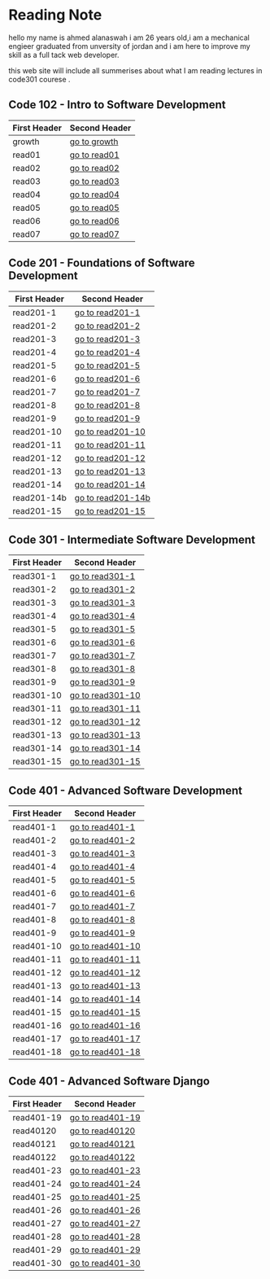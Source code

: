 # Reading Note

hello my name is ahmed alanaswah i am 26 years old,i am a mechanical engieer graduated from unversity of jordan and i am here to improve my skill as a full tack web developer.

this web site will include all summerises about what I am reading lectures in code301 courese .

## Code 102 - Intro to Software Development

| First Header | Second Header                                                        |
| ------------ | -------------------------------------------------------------------- |
| growth       | [go to growth](https://ahmed-alanaswah.github.io/Read-Notes/growth)  |
| read01       | [go to read01](https://ahmed-alanaswah.github.io/Read-Notes/read-01) |
| read02       | [go to read02](https://ahmed-alanaswah.github.io/Read-Notes/read02)  |
| read03       | [go to read03](https://ahmed-alanaswah.github.io/Read-Notes/read03)  |
| read04       | [go to read04](https://ahmed-alanaswah.github.io/Read-Notes/read04)  |
| read05       | [go to read05](https://ahmed-alanaswah.github.io/Read-Notes/read05)  |
| read06       | [go to read06](https://ahmed-alanaswah.github.io/Read-Notes/read06)  |
| read07       | [go to read07](https://ahmed-alanaswah.github.io/Read-Notes/read07)  |

## Code 201 - Foundations of Software Development

| First Header | Second Header                                                                 |
| ------------ | ----------------------------------------------------------------------------- |
| read201-1    | [go to read201-1](https://ahmed-alanaswah.github.io/Read-Notes/read201-1)     |
| read201-2    | [go to read201-2](https://ahmed-alanaswah.github.io/Read-Notes/read201-2)     |
| read201-3    | [go to read201-3](https://ahmed-alanaswah.github.io/Read-Notes/read201-3)     |
| read201-4    | [go to read201-4](https://ahmed-alanaswah.github.io/Read-Notes/read201-4)     |
| read201-5    | [go to read201-5](https://ahmed-alanaswah.github.io/Read-Notes/read201-5)     |
| read201-6    | [go to read201-6](https://ahmed-alanaswah.github.io/Read-Notes/read201-6)     |
| read201-7    | [go to read201-7](https://ahmed-alanaswah.github.io/Read-Notes/read201-7)     |
| read201-8    | [go to read201-8](https://ahmed-alanaswah.github.io/Read-Notes/read201-8)     |
| read201-9    | [go to read201-9](https://ahmed-alanaswah.github.io/Read-Notes/read201-9)     |
| read201-10   | [go to read201-10](https://ahmed-alanaswah.github.io/Read-Notes/read201-10)   |
| read201-11   | [go to read201-11](https://ahmed-alanaswah.github.io/Read-Notes/read201-11)   |
| read201-12   | [go to read201-12](https://ahmed-alanaswah.github.io/Read-Notes/read201-12)   |
| read201-13   | [go to read201-13](https://ahmed-alanaswah.github.io/Read-Notes/read201-13)   |
| read201-14   | [go to read201-14](https://ahmed-alanaswah.github.io/Read-Notes/read201-14)   |
| read201-14b  | [go to read201-14b](https://ahmed-alanaswah.github.io/Read-Notes/read201-14b) |
| read201-15   | [go to read201-15](https://ahmed-alanaswah.github.io/Read-Notes/read201-15)   |

## Code 301 - Intermediate Software Development

| First Header | Second Header                                                               |
| ------------ | --------------------------------------------------------------------------- |
| read301-1    | [go to read301-1](https://ahmed-alanaswah.github.io/Read-Notes/read301-1)   |
| read301-2    | [go to read301-2](https://ahmed-alanaswah.github.io/Read-Notes/read301-2)   |
| read301-3    | [go to read301-3](https://ahmed-alanaswah.github.io/Read-Notes/read301-3)   |
| read301-4    | [go to read301-4](https://ahmed-alanaswah.github.io/Read-Notes/read301-4)   |
| read301-5    | [go to read301-5](https://ahmed-alanaswah.github.io/Read-Notes/read301-5)   |
| read301-6    | [go to read301-6](https://ahmed-alanaswah.github.io/Read-Notes/read301-6)   |
| read301-7    | [go to read301-7](https://ahmed-alanaswah.github.io/Read-Notes/read301-7)   |
| read301-8    | [go to read301-8](https://ahmed-alanaswah.github.io/Read-Notes/read301-8)   |
| read301-9    | [go to read301-9](https://ahmed-alanaswah.github.io/Read-Notes/read301-9)   |
| read301-10   | [go to read301-10](https://ahmed-alanaswah.github.io/Read-Notes/read301-10) |
| read301-11   | [go to read301-11](https://ahmed-alanaswah.github.io/Read-Notes/read301-11) |
| read301-12   | [go to read301-12](https://ahmed-alanaswah.github.io/Read-Notes/read301-12) |
| read301-13   | [go to read301-13](https://ahmed-alanaswah.github.io/Read-Notes/read301-13) |
| read301-14   | [go to read301-14](https://ahmed-alanaswah.github.io/Read-Notes/read301-14) |
| read301-15   | [go to read301-15](https://ahmed-alanaswah.github.io/Read-Notes/read301-15) |

## Code 401 - Advanced Software Development

| First Header | Second Header                                                               |
| ------------ | --------------------------------------------------------------------------- |
| read401-1    | [go to read401-1](https://ahmed-alanaswah.github.io/Read-Notes/read401-1)   |
| read401-2    | [go to read401-2](https://ahmed-alanaswah.github.io/Read-Notes/read401-2)   |
| read401-3    | [go to read401-3](https://ahmed-alanaswah.github.io/Read-Notes/read401-3)   |
| read401-4    | [go to read401-4](https://ahmed-alanaswah.github.io/Read-Notes/read401-4)   |
| read401-5    | [go to read401-5](https://ahmed-alanaswah.github.io/Read-Notes/read401-5)   |
| read401-6    | [go to read401-6](https://ahmed-alanaswah.github.io/Read-Notes/read401-6)   |
| read401-7    | [go to read401-7](https://ahmed-alanaswah.github.io/Read-Notes/read401-7)   |
| read401-8    | [go to read401-8](https://ahmed-alanaswah.github.io/Read-Notes/read4018)    |
| read401-9    | [go to read401-9](https://ahmed-alanaswah.github.io/Read-Notes/read4019)    |
| read401-10   | [go to read401-10](https://ahmed-alanaswah.github.io/Read-Notes/read401-10) |
| read401-11   | [go to read401-11](https://ahmed-alanaswah.github.io/Read-Notes/read401-11) |
| read401-12   | [go to read401-12](https://ahmed-alanaswah.github.io/Read-Notes/read40112)  |
| read401-13   | [go to read401-13](https://ahmed-alanaswah.github.io/Read-Notes/read401-13) |
| read401-14   | [go to read401-14](https://ahmed-alanaswah.github.io/Read-Notes/read401-14) |
| read401-15   | [go to read401-15](https://ahmed-alanaswah.github.io/Read-Notes/read401-15) |
| read401-16   | [go to read401-16](https://ahmed-alanaswah.github.io/Read-Notes/read401-16) |
| read401-17   | [go to read401-17](https://ahmed-alanaswah.github.io/Read-Notes/read401-17) |
| read401-18   | [go to read401-18](https://ahmed-alanaswah.github.io/Read-Notes/read401-18) |




## Code 401 - Advanced Software Django
| First Header | Second Header                                                               |
| ------------ | --------------------------------------------------------------------------- |
| read401-19   | [go to read401-19](https://ahmed-alanaswah.github.io/Read-Notes/read401-19) |
| read40120    | [go to read40120](https://ahmed-alanaswah.github.io/Read-Notes/read40120)   |
| read40121   | [go to read40121](https://ahmed-alanaswah.github.io/Read-Notes/read40121) |
| read40122   | [go to read40122](https://ahmed-alanaswah.github.io/Read-Notes/read40122) |
| read401-23   | [go to read401-23](https://ahmed-alanaswah.github.io/Read-Notes/read401-23) |
| read401-24   | [go to read401-24](https://ahmed-alanaswah.github.io/Read-Notes/read401-24) |
| read401-25   | [go to read401-25](https://ahmed-alanaswah.github.io/Read-Notes/read401-25) |
| read401-26   | [go to read401-26](https://ahmed-alanaswah.github.io/Read-Notes/read401-26) |
| read401-27  | [go to read401-27](https://ahmed-alanaswah.github.io/Read-Notes/read401-27) |
| read401-28  | [go to read401-28](https://ahmed-alanaswah.github.io/Read-Notes/read401-28) |
| read401-29  | [go to read401-29](https://ahmed-alanaswah.github.io/Read-Notes/read401-29) |
| read401-30  | [go to read401-30](https://ahmed-alanaswah.github.io/Read-Notes/read401-30) |